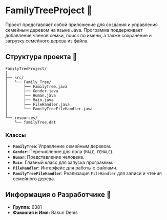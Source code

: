 # FamilyTreeProject 🌳

Проект представляет собой приложение для создания и управления семейным деревом на языке Java. Программа поддерживает добавление членов семьи, поиск по имени, а также сохранение и загрузку семейного дерева из файла.

## Структура проекта 📂

```
FamilyTreeProject/
│
├── src/
│   └── Family_Tree/
│       ├── FamilyTree.java
│       ├── Gender.java
│       ├── Human.java
│       ├── Main.java
│       ├── FileHandler.java
│       └── FamilyTreeFileHandler.java
│
└── resources/
    └── familyTree.dat
```

### Классы

- **`FamilyTree`**: Управление семейным деревом.
- **`Gender`**: Перечисление для пола (`MALE`, `FEMALE`).
- **`Human`**: Представление человека.
- **`Main`**: Главный класс для запуска программы.
- **`FileHandler`**: Интерфейс для работы с файлами.
- **`FamilyTreeFileHandler`**: Реализация `FileHandler` для записи и чтения семейного дерева.

## Информация о Разработчике 👤

- **Группа:** 6381
- **Фамилия и Имя:** Bakun Denis
